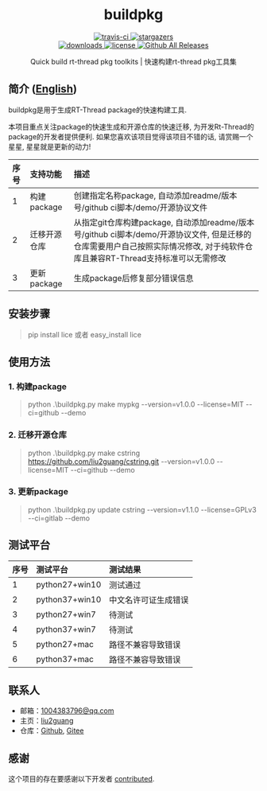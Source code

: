 <div align="center">
  <h1>buildpkg</h1>

  <div align="center">
    <a href="https://github.com/rtpkgs/buildpkg">
      <img src="https://img.shields.io/travis/liu2guang/Lua2RTT/master.svg?style=flat-square" alt="travis-ci" />
    </a>
    <a href="https://github.com/rtpkgs/buildpkg/stargazers">
      <img src="https://img.shields.io/github/stars/rtpkgs/buildpkg.svg?style=flat-square" alt="stargazers" />
    </a>
  </div>

  <div align="center">
    <a href="https://github.com/rtpkgs/buildpkg">
      <img src="https://img.shields.io/github/downloads/rtpkgs/buildpkg/total.svg?style=flat-square" alt="downloads" />
    </a>
    <a href="https://github.com/rtpkgs/buildpkg/blob/master/LICENSE">
        <img src="https://img.shields.io/github/license/rtpkgs/buildpkg.svg?style=flat-square" alt="license" />
    </a>
    <a href="https://github.com/rtpkgs/buildpkg/releases">
      <img src="https://img.shields.io/github/release/rtpkgs/buildpkg.svg?style=flat-square" alt="Github All Releases" />
    </a>
  </div>

  <p align="center">Quick build rt-thread pkg toolkits | 快速构建rt-thread pkg工具集</p>
</div>

## 简介 ([English](/readme.en.md)) 

buildpkg是用于生成RT-Thread package的快速构建工具.

本项目重点关注package的快速生成和开源仓库的快速迁移, 为开发Rt-Thread的package的开发者提供便利. 如果您喜欢该项目觉得该项目不错的话, 请赏赐一个星星, 星星就是更新的动力! 

| 序号  | 支持功能 | 描述 |
| :--- | :--- | :--- |
| 1 | 构建package | 创建指定名称package, 自动添加readme/版本号/github ci脚本/demo/开源协议文件 |
| 2 | 迁移开源仓库 | 从指定git仓库构建package, 自动添加readme/版本号/github ci脚本/demo/开源协议文件, 但是迁移的仓库需要用户自己按照实际情况修改, 对于纯软件仓库且兼容RT-Thread支持标准可以无需修改 |
| 3 | 更新package | 生成package后修复部分错误信息 | 

## 安装步骤
> pip install lice 或者 easy_install lice

## 使用方法

### 1. 构建package
> python .\buildpkg.py make mypkg --version=v1.0.0 --license=MIT --ci=github --demo

### 2. 迁移开源仓库
> python .\buildpkg.py make cstring https://github.com/liu2guang/cstring.git --version=v1.0.0 --license=MIT --ci=github --demo

### 3. 更新package
> python .\buildpkg.py update cstring --version=v1.1.0 --license=GPLv3 --ci=gitlab --demo

## 测试平台

| 序号 | 测试平台 | 测试结果 | 
|:---|:---|:---|
| 1 | python27+win10 | 测试通过 |
| 2 | python37+win10 | 中文名许可证生成错误 | 
| 3 | python27+win7  | 待测试 |
| 4 | python37+win7  | 待测试 |
| 5 | python27+mac   | 路径不兼容导致错误 |
| 6 | python37+mac   | 路径不兼容导致错误 |

## 联系人

* 邮箱：[1004383796@qq.com](mailto:1004383796@qq.com)
* 主页：[liu2guang](https://github.com/liu2guang)
* 仓库：[Github](https://github.com/liu2guang), [Gitee](https://github.com/liu2guang) 

## 感谢

这个项目的存在要感谢以下开发者 [contributed](CONTRIBUTING.md). 